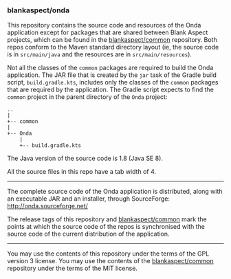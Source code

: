 ### blankaspect/onda

This repository contains the source code and resources of the Onda application except for packages that are shared
between Blank Aspect projects, which can be found in the [blankaspect/common](https://github.com/blankaspect/common)
repository.  Both repos conform to the Maven standard directory layout \(ie, the source code is in `src/main/java` and
the resources are in `src/main/resources`\).

Not all the classes of the `common` packages are required to build the Onda application.  The JAR file that is created
by the `jar` task of the Gradle build script, `build.gradle.kts`, includes only the classes of the `common` packages
that are required by the application.  The Gradle script expects to find the `common` project in the parent directory of
the `Onda` project:
```
..
|
+-- common
|
+-- Onda
    |
    +-- build.gradle.kts
```

The Java version of the source code is 1.8 \(Java SE 8\).

All the source files in this repo have a tab width of 4. 

----

The complete source code of the Onda application is distributed, along with an executable JAR and an installer, through
SourceForge:  
<http://onda.sourceforge.net/>

The release tags of this repository and [blankaspect/common](https://github.com/blankaspect/common) mark the points at
which the source code of the repos is synchronised with the source code of the current distribution of the application.

----

You may use the contents of this repository under the terms of the GPL version 3 license.  You may use the contents of
the [blankaspect/common](https://github.com/blankaspect/common) repository under the terms of the MIT license.
